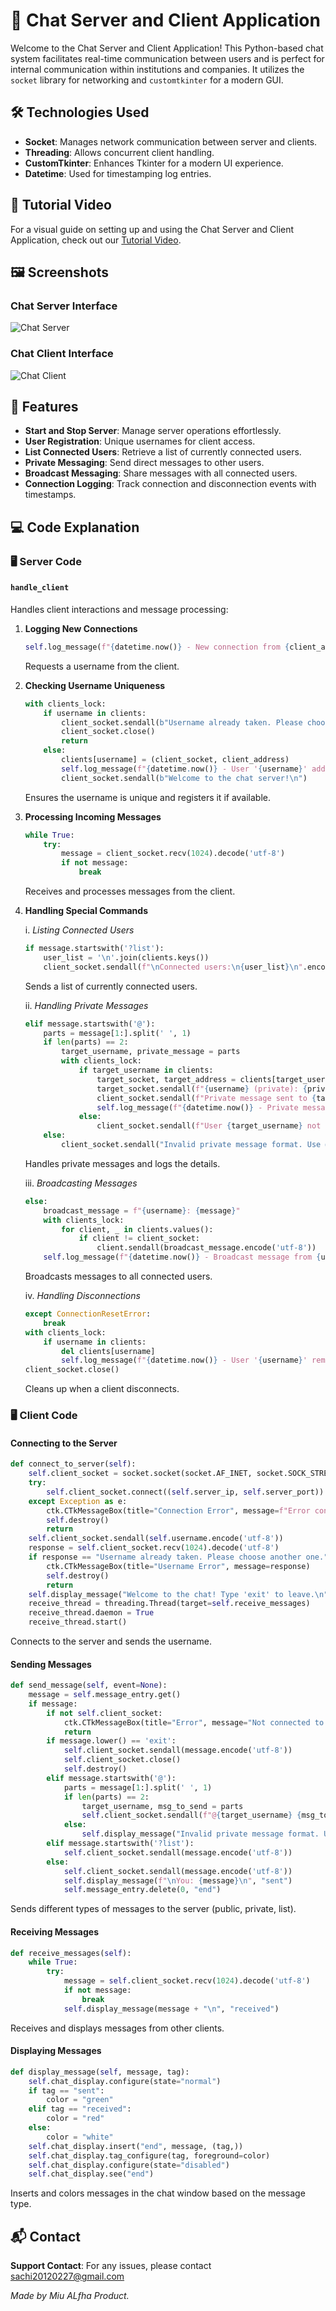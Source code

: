# 🚀 Chat Server and Client Application

Welcome to the Chat Server and Client Application! This Python-based chat system facilitates real-time communication between users and is perfect for internal communication within institutions and companies. It utilizes the `socket` library for networking and `customtkinter` for a modern GUI.

## 🛠 Technologies Used

- **Socket**: Manages network communication between server and clients.
- **Threading**: Allows concurrent client handling.
- **CustomTkinter**: Enhances Tkinter for a modern UI experience.
- **Datetime**: Used for timestamping log entries.

## 🎥 Tutorial Video

For a visual guide on setting up and using the Chat Server and Client Application, check out our [Tutorial Video](#).

## 🖼 Screenshots

### Chat Server Interface

![Chat Server](path_to_server_screenshot.png)

### Chat Client Interface

![Chat Client](path_to_client_screenshot.png)

## 🌟 Features

- **Start and Stop Server**: Manage server operations effortlessly.
- **User Registration**: Unique usernames for client access.
- **List Connected Users**: Retrieve a list of currently connected users.
- **Private Messaging**: Send direct messages to other users.
- **Broadcast Messaging**: Share messages with all connected users.
- **Connection Logging**: Track connection and disconnection events with timestamps.

## 💻 Code Explanation

### 🖥️ Server Code

#### `handle_client`

Handles client interactions and message processing:

1. **Logging New Connections**
   ```python
   self.log_message(f"{datetime.now()} - New connection from {client_address}")
   ```
   Requests a username from the client.

2. **Checking Username Uniqueness**
   ```python
   with clients_lock:
       if username in clients:
           client_socket.sendall(b"Username already taken. Please choose another one.\n")
           client_socket.close()
           return
       else:
           clients[username] = (client_socket, client_address)
           self.log_message(f"{datetime.now()} - User '{username}' added.")
           client_socket.sendall(b"Welcome to the chat server!\n")
   ```
   Ensures the username is unique and registers it if available.

3. **Processing Incoming Messages**
   ```python
   while True:
       try:
           message = client_socket.recv(1024).decode('utf-8')
           if not message:
               break
   ```
   Receives and processes messages from the client.

4. **Handling Special Commands**

   i. *Listing Connected Users*
   ```python
   if message.startswith('?list'):
       user_list = '\n'.join(clients.keys())
       client_socket.sendall(f"\nConnected users:\n{user_list}\n".encode('utf-8'))
   ```
   Sends a list of currently connected users.

   ii. *Handling Private Messages*
   ```python
   elif message.startswith('@'):
       parts = message[1:].split(' ', 1)
       if len(parts) == 2:
           target_username, private_message = parts
           with clients_lock:
               if target_username in clients:
                   target_socket, target_address = clients[target_username]
                   target_socket.sendall(f"{username} (private): {private_message}".encode('utf-8'))
                   client_socket.sendall(f"Private message sent to {target_username}\n".encode('utf-8'))
                   self.log_message(f"{datetime.now()} - Private message sent from {username}: {client_address}/{client_address[1]} to {target_username}: {target_address}/{target_address[1]}")
               else:
                   client_socket.sendall(f"User {target_username} not found".encode('utf-8'))
       else:
           client_socket.sendall("Invalid private message format. Use @username message".encode('utf-8'))
   ```
   Handles private messages and logs the details.

   iii. *Broadcasting Messages*
   ```python
   else:
       broadcast_message = f"{username}: {message}"
       with clients_lock:
           for client, _ in clients.values():
               if client != client_socket:
                   client.sendall(broadcast_message.encode('utf-8'))
       self.log_message(f"{datetime.now()} - Broadcast message from {username}: {message}")
   ```
   Broadcasts messages to all connected users.

   iv. *Handling Disconnections*
   ```python
   except ConnectionResetError:
       break
   with clients_lock:
       if username in clients:
           del clients[username]
           self.log_message(f"{datetime.now()} - User '{username}' removed.")
   client_socket.close()
   ```
   Cleans up when a client disconnects.

### 🖥️ Client Code

#### Connecting to the Server
```python
def connect_to_server(self):
    self.client_socket = socket.socket(socket.AF_INET, socket.SOCK_STREAM)
    try:
        self.client_socket.connect((self.server_ip, self.server_port))
    except Exception as e:
        ctk.CTkMessageBox(title="Connection Error", message=f"Error connecting to server: {e}")
        self.destroy()
        return
    self.client_socket.sendall(self.username.encode('utf-8'))
    response = self.client_socket.recv(1024).decode('utf-8')
    if response == "Username already taken. Please choose another one.":
        ctk.CTkMessageBox(title="Username Error", message=response)
        self.destroy()
        return
    self.display_message("Welcome to the chat! Type 'exit' to leave.\n" + "="*40 + "\n", "received")
    receive_thread = threading.Thread(target=self.receive_messages)
    receive_thread.daemon = True
    receive_thread.start()
```
Connects to the server and sends the username.

#### Sending Messages
```python
def send_message(self, event=None):
    message = self.message_entry.get()
    if message:
        if not self.client_socket:
            ctk.CTkMessageBox(title="Error", message="Not connected to server.")
            return
        if message.lower() == 'exit':
            self.client_socket.sendall(message.encode('utf-8'))
            self.client_socket.close()
            self.destroy()
        elif message.startswith('@'):
            parts = message[1:].split(' ', 1)
            if len(parts) == 2:
                target_username, msg_to_send = parts
                self.client_socket.sendall(f"@{target_username} {msg_to_send}".encode('utf-8'))
            else:
                self.display_message("Invalid private message format. Use @username message\n", "received")
        elif message.startswith('?list'):
            self.client_socket.sendall(message.encode('utf-8'))
        else:
            self.client_socket.sendall(message.encode('utf-8'))
            self.display_message(f"\nYou: {message}\n", "sent")
            self.message_entry.delete(0, "end")
```
Sends different types of messages to the server (public, private, list).

#### Receiving Messages
```python
def receive_messages(self):
    while True:
        try:
            message = self.client_socket.recv(1024).decode('utf-8')
            if not message:
                break
            self.display_message(message + "\n", "received")
```
Receives and displays messages from other clients.

#### Displaying Messages
```python
def display_message(self, message, tag):
    self.chat_display.configure(state="normal")
    if tag == "sent":
        color = "green"
    elif tag == "received":
        color = "red"
    else:
        color = "white"
    self.chat_display.insert("end", message, (tag,))
    self.chat_display.tag_configure(tag, foreground=color)
    self.chat_display.configure(state="disabled")
    self.chat_display.see("end")
```
Inserts and colors messages in the chat window based on the message type.

## 📬 Contact

**Support Contact**: For any issues, please contact [sachi20120227@gmail.com](mailto:sachi20120227@gmail.com)

*Made by Miu ALfha Product.*
